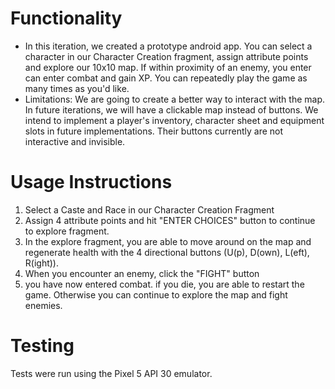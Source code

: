# Functionality
* In this iteration, we created a prototype android app. You can select a character in our Character Creation fragment, assign attribute points and explore our 10x10 map. If within proximity of an enemy, you enter can enter combat and gain XP. You can repeatedly play the game as many times as you'd like.
* Limitations: We are going to create a better way to interact with the map. In future iterations, we will have a clickable map instead of buttons. We intend to implement a player's inventory, character sheet and equipment slots in future implementations. Their buttons currently are not interactive and invisible. 
# Usage Instructions
1) Select a Caste and Race in our Character Creation Fragment
2) Assign 4 attribute points and hit "ENTER CHOICES" button to continue to explore fragment.
3) In the explore fragment, you are able to move around on the map and regenerate health with the 4 directional buttons (U(p), D(own), L(eft), R(ight)).
4) When you encounter an enemy, click the "FIGHT" button 
5) you have now entered combat. if you die, you are able to restart the game. Otherwise you can continue to explore the map and fight enemies.
# Testing
Tests were run using the Pixel 5 API 30 emulator.